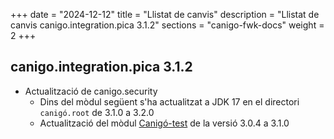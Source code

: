 +++
date        = "2024-12-12"
title       = "Llistat de canvis"
description = "Llistat de canvis canigo.integration.pica 3.1.2"
sections    = "canigo-fwk-docs"
weight		= 2
+++

## canigo.integration.pica 3.1.2

- Actualització de canigo.security
  - Dins del mòdul següent s'ha actualitzat a JDK 17 en el directori `canigó.root` de 3.1.0 a 3.2.0
  - Actualització del mòdul [Canigó-test](
    /plataformes/canigo/documentacio-llibreries/canigo.test/3.1.0/) de la versió 3.0.4 a 3.1.0